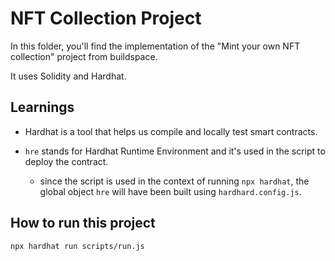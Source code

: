 # NFT Collection Project

In this folder, you'll find the implementation of the "Mint your own NFT collection" project from buildspace.

It uses Solidity and Hardhat.

## Learnings

- Hardhat is a tool that helps us compile and locally test smart contracts.

- `hre` stands for Hardhat Runtime Environment and it's used in the script to deploy the contract.
  - since the script is used in the context of running `npx hardhat`, the global object `hre` will have been built using `hardhard.config.js`.

## How to run this project

```
npx hardhat run scripts/run.js
```
